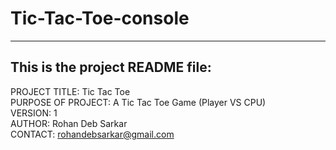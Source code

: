 # Tic-Tac-Toe-console
------------------------------------------------------------------------
This is the project README file:
------------------------------------------------------------------------
PROJECT TITLE: Tic Tac Toe</br>
PURPOSE OF PROJECT: A Tic Tac Toe Game (Player VS CPU)</br>
VERSION: 1</br>
AUTHOR: Rohan Deb Sarkar</br>
CONTACT: rohandebsarkar@gmail.com</br>

